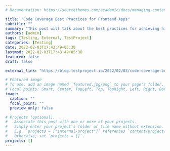 ```yaml
---
# Documentation: https://sourcethemes.com/academic/docs/managing-content/

title: "Code Coverage Best Practices for Frontend Apps"
subtitle: ""
summary: "This post will talk about the best practices for achieving high code coverage in frontend applications."
authors: [admin]
tags: [Testing, External, TestProject]
categories: [Testing]
date: 2022-02-03T17:43:49+05:30
lastmod: 2022-02-03T17:43:49+05:30
featured: false
draft: false

external_link: "https://blog.testproject.io/2022/02/03/code-coverage-best-practices-for-frontend-apps/"

# Featured image
# To use, add an image named `featured.jpg/png` to your page's folder.
# Focal points: Smart, Center, TopLeft, Top, TopRight, Left, Right, BottomLeft, Bottom, BottomRight.
image:
  caption: ""
  focal_point: ""
  preview_only: false

# Projects (optional).
#   Associate this post with one or more of your projects.
#   Simply enter your project's folder or file name without extension.
#   E.g. `projects = ["internal-project"]` references `content/project/deep-learning/index.md`.
#   Otherwise, set `projects = []`.
projects: []
---
```

